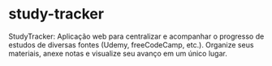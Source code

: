 # study-tracker
StudyTracker: Aplicação web para centralizar e acompanhar o progresso de estudos de diversas fontes (Udemy, freeCodeCamp, etc.). Organize seus materiais, anexe notas e visualize seu avanço em um único lugar.
